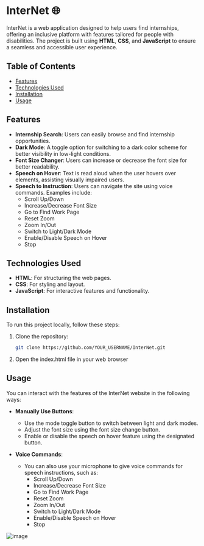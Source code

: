 # InterNet 🌐

InterNet is a web application designed to help users find internships, offering an inclusive platform with features tailored for people with disabilities. The project is built using **HTML**, **CSS**, and **JavaScript** to ensure a seamless and accessible user experience.

## Table of Contents
- [Features](#features)
- [Technologies Used](#technologies-used)
- [Installation](#installation)
- [Usage](#usage)


## Features

- **Internship Search**: Users can easily browse and find internship opportunities.
- **Dark Mode**: A toggle option for switching to a dark color scheme for better visibility in low-light conditions.
- **Font Size Changer**: Users can increase or decrease the font size for better readability.
- **Speech on Hover**: Text is read aloud when the user hovers over elements, assisting visually impaired users.
- **Speech to Instruction**: Users can navigate the site using voice commands. Examples include:
  - Scroll Up/Down
  - Increase/Decrease Font Size
  - Go to Find Work Page
  - Reset Zoom
  - Zoom In/Out
  - Switch to Light/Dark Mode
  - Enable/Disable Speech on Hover
  - Stop

## Technologies Used

- **HTML**: For structuring the web pages.
- **CSS**: For styling and layout.
- **JavaScript**: For interactive features and functionality.

## Installation

To run this project locally, follow these steps:

1. Clone the repository:
   ```bash
   git clone https://github.com/YOUR_USERNAME/InterNet.git

2. Open the index.html file in your web browser

## Usage

You can interact with the features of the InterNet website in the following ways:

- **Manually Use Buttons**: 
  - Use the mode toggle button to switch between light and dark modes.
  - Adjust the font size using the font size change button.
  - Enable or disable the speech on hover feature using the designated button.

- **Voice Commands**: 
  - You can also use your microphone to give voice commands for speech instructions, such as:
    - Scroll Up/Down
    - Increase/Decrease Font Size
    - Go to Find Work Page
    - Reset Zoom
    - Zoom In/Out
    - Switch to Light/Dark Mode
    - Enable/Disable Speech on Hover
    - Stop

![image](https://github.com/user-attachments/assets/71c1144a-a43f-429a-b3ed-61d936294aeb)
